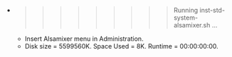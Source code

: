 * >>>>>>>>> Running inst-std-system-alsamixer.sh ...
  * Insert Alsamixer menu in Administration.
  * Disk size = 5599560K. Space Used = 8K. Runtime = 00:00:00:00.
